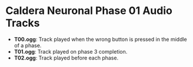 # Caldera Neuronal Phase 01 Audio Tracks

* **T00.ogg**: Track played when the wrong button is pressed in the middle of a phase.
* **T01.ogg**: Track played on phase 3 completion.
* **T02.ogg**: Track played before each phase.
